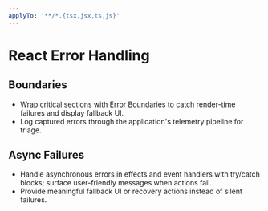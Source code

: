 ```yaml
---
applyTo: '**/*.{tsx,jsx,ts,js}'
---
```


# React Error Handling

## Boundaries
- Wrap critical sections with Error Boundaries to catch render-time failures and display fallback UI.
- Log captured errors through the application's telemetry pipeline for triage.

## Async Failures
- Handle asynchronous errors in effects and event handlers with try/catch blocks; surface user-friendly messages when actions fail.
- Provide meaningful fallback UI or recovery actions instead of silent failures.
